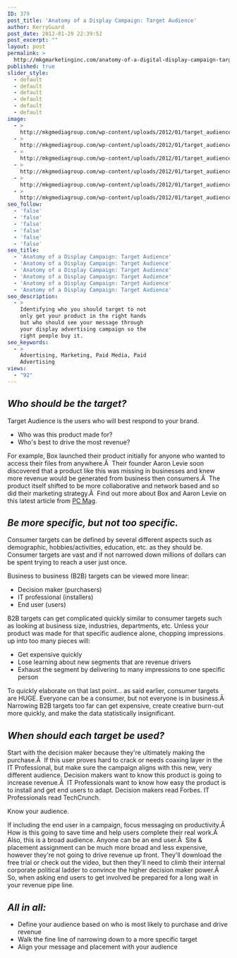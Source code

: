 ```yaml
---
ID: 379
post_title: 'Anatomy of a Display Campaign: Target Audience'
author: KerryGuard
post_date: 2012-01-29 22:39:52
post_excerpt: ""
layout: post
permalink: >
  http://mkgmarketinginc.com/anatomy-of-a-digital-display-campaign-target-audience/
published: true
slider_style:
  - default
  - default
  - default
  - default
  - default
  - default
image:
  - >
    http://mkgmediagroup.com/wp-content/uploads/2012/01/target_audience2.jpg
  - >
    http://mkgmediagroup.com/wp-content/uploads/2012/01/target_audience2.jpg
  - >
    http://mkgmediagroup.com/wp-content/uploads/2012/01/target_audience2.jpg
  - >
    http://mkgmediagroup.com/wp-content/uploads/2012/01/target_audience2.jpg
  - >
    http://mkgmediagroup.com/wp-content/uploads/2012/01/target_audience2.jpg
  - >
    http://mkgmediagroup.com/wp-content/uploads/2012/01/target_audience2.jpg
seo_follow:
  - 'false'
  - 'false'
  - 'false'
  - 'false'
  - 'false'
  - 'false'
seo_title:
  - 'Anatomy of a Display Campaign: Target Audience'
  - 'Anatomy of a Display Campaign: Target Audience'
  - 'Anatomy of a Display Campaign: Target Audience'
  - 'Anatomy of a Display Campaign: Target Audience'
  - 'Anatomy of a Display Campaign: Target Audience'
  - 'Anatomy of a Display Campaign: Target Audience'
seo_description:
  - >
    Identifying who you should target to not
    only get your product in the right hands
    but who should see your message through
    your display advertising campaign so the
    right people buy it.
seo_keywords:
  - >
    Advertising, Marketing, Paid Media, Paid
    Advertising
views:
  - "92"
---
```

<h2><em>Who should be the target?</em></h2>
Target Audience is the users who will best respond to your brand.
<ul>
	<li>Who was this product made for?</li>
	<li>Who's best to drive the most revenue?</li>
</ul>
For example, Box launched their product initially for anyone who wanted to access their files from anywhere.Â  Their founder Aaron Levie soon discovered that a product like this was missing in businesses and knew more revenue would be generated from business then consumers.Â  The product itself shifted to be more collaborative and network based and so did their marketing strategy.Â  Find out more about Box and Aaron Levie on this latest article from <a title="PC Mag" href="http://www.pcmag.com/article2/0,2817,2396723,00.asp" target="_blank">PC Mag</a>.
<h2><em>Be more specific, but not too specific.</em></h2>
Consumer targets can be defined by several different aspects such as demographic, hobbies/activities, education, etc. as they should be. Consumer targets are vast and if not narrowed down millions of dollars can be spent trying to reach a user just once.

Business to business (B2B) targets can be viewed more linear:
<ul>
	<li>Decision maker (purchasers)</li>
	<li>IT professional (installers)</li>
	<li>End user (users)</li>
</ul>
B2B targets can get complicated quickly similar to consumer targets such as looking at business size, industries, departments, etc. Unless your product was made for that specific audience alone, chopping impressions up into too many pieces will:
<ul>
	<li>Get expensive quickly</li>
	<li>Lose learning about new segments that are revenue drivers</li>
	<li>Exhaust the segment by delivering to many impressions to one specific person</li>
</ul>
To quickly elaborate on that last point... as said earlier, consumer targets are HUGE. Everyone can be a consumer, but not everyone is in business.Â  Narrowing B2B targets too far can get expensive, create creative burn-out more quickly, and make the data statistically insignificant.
<h2><em>When should each target be used?</em></h2>
Start with the decision maker because they're ultimately making the purchase.Â  If this user proves hard to crack or needs coaxing layer in the IT Professional, but make sure the campaign aligns with this new, very different audience. Decision makers want to know this product is going to increase revenue.Â  IT Professionals want to know how easy the product is to install and get end users to adapt. Decision makers read Forbes. IT Professionals read TechCrunch.

Know your audience.

If including the end user in a campaign, focus messaging on productivity.Â  How is this going to save time and help users complete their real work.Â  Also, this is a broad audience. Anyone can be an end user.Â  Site &amp; placement assignment can be much more broad and less expensive, however they're not going to drive revenue up front. They'll download the free trial or check out the video, but then they'll need to climb their internal corporate political ladder to convince the higher decision maker power.Â  So, when asking end users to get involved be prepared for a long wait in your revenue pipe line.
<h2><em>All in all:</em></h2>
<ul>
	<li>Define your audience based on who is most likely to purchase and drive revenue</li>
	<li>Walk the fine line of narrowing down to a more specific target</li>
	<li>Align your message and placement with your audience</li>
</ul>